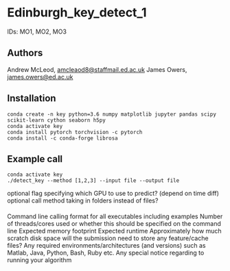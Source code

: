 # Edinburgh_key_detect_1
IDs: MO1, MO2, MO3

## Authors
Andrew McLeod, amcleaod8@staffmail.ed.ac.uk
James Owers, james.owers@ed.ac.uk

## Installation

```
conda create -n key python=3.6 numpy matplotlib jupyter pandas scipy scikit-learn cython seaborn h5py
conda activate key
conda install pytorch torchvision -c pytorch
conda install -c conda-forge librosa
```

## Example call
```
conda activate key
./detect_key --method [1,2,3] --input file --output file
```





optional flag specifying which GPU to use to predict? (depend on time diff)
optional call method taking in folders instead of files?

####
Command line calling format for all executables including examples
Number of threads/cores used or whether this should be specified on the command line
Expected memory footprint
Expected runtime
Approximately how much scratch disk space will the submission need to store any feature/cache files?
Any required environments/architectures (and versions) such as Matlab, Java, Python, Bash, Ruby etc.
Any special notice regarding to running your algorithm


